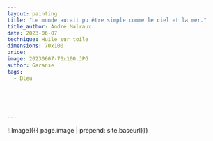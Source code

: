 ```yaml
---
layout: painting
title: "Le monde aurait pu être simple comme le ciel et la mer."
title_author: André Malraux  
date: 2023-06-07
technique: Huile sur toile
dimensions: 70x100
price: 
image: 20230607-70x100.JPG
author: Garanse
tags:
  - Bleu
  
 
  
  
  
---
```

![Image]({{ page.image | prepend: site.baseurl}})

